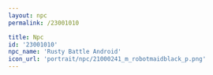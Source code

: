 ```yaml
---
layout: npc
permalink: /23001010

title: Npc
id: '23001010'
npc_name: 'Rusty Battle Android'
icon_url: 'portrait/npc/21000241_m_robotmaidblack_p.png'
---
```

